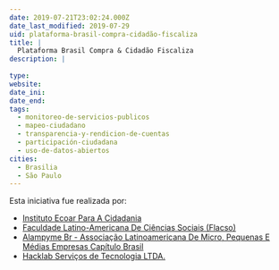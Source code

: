 ```yaml
---
date: 2019-07-21T23:02:24.000Z
date_last_modified: 2019-07-29
uid: plataforma-brasil-compra-cidadão-fiscaliza
title: |
  Plataforma Brasil Compra & Cidadão Fiscaliza
description: |
  
type: 
website: 
date_ini: 
date_end: 
tags:
  - monitoreo-de-servicios-publicos
  - mapeo-ciudadano
  - transparencia-y-rendicion-de-cuentas
  - participación-ciudadana
  - uso-de-datos-abiertos
cities: 
  - Brasilia
  - São Paulo
---
```


Esta iniciativa fue realizada por:

- [Instituto Ecoar Para A Cidadania](/organizaciones/instituto-ecoar-para-a-cidadania)
- [Faculdade Latino-Americana De Ciências Sociais (Flacso)](/organizaciones/faculdade-latino-americana-de-ciencias-sociais-flacso)
- [Alampyme Br - Associação Latinoamericana De Micro, Pequenas E Médias Empresas Capítulo Brasil](/organizaciones/alampyme-br-associacão-latinoamericana-de-micro-pequenas-e-medias-empresas-capitulo-brasil)
- [Hacklab Serviços de Tecnologia LTDA.](/organizaciones/hacklab-servicos-de-tecnologia-ltda)
